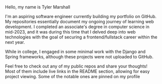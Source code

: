 Hello, my name is Tyler Marshall

I'm an aspiring software engineer currently building my portfolio on GitHub. My repositories essentially document my ongoing journey of learning web development. I completed an associate's degree in computer science in mid-2023, and it was during this time that I delved deep into web technologies with the goal of securing a frontend/fullstack career within the next year.

While in college, I engaged in some minimal work with the Django and Spring frameworks, although these projects were not uploaded to GitHub.

Feel free to check out any of my public repos and share your thoughts! Most of them include live links in the README section, allowing for easy project viewing. Some of the notable ones are pinned on my profile
